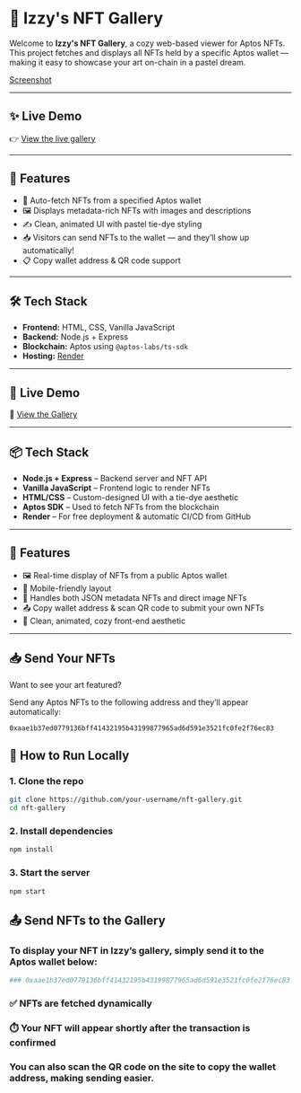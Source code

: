 # 🌈 Izzy's NFT Gallery

Welcome to **Izzy's NFT Gallery**, a cozy web-based viewer for Aptos NFTs. This project fetches and displays all NFTs held by a specific Aptos wallet — making it easy to showcase your art on-chain in a pastel dream.

[Screenshot](https://emerald-urban-meadowlark-587.mypinata.cloud/ipfs/bafkreigma6an5tbpgvrhrgfwpn5x6ynw67w2eyy7arlqolzmftjv3huns4) 

---

## ✨ Live Demo

👉 [View the live gallery](https://nft-gallery-mwmh.onrender.com)

---

## 🎨 Features

- 🌟 Auto-fetch NFTs from a specified Aptos wallet
- 🖼 Displays metadata-rich NFTs with images and descriptions
- ✍️ Clean, animated UI with pastel tie-dye styling
- 📥 Visitors can send NFTs to the wallet — and they’ll show up automatically!
- 📋 Copy wallet address & QR code support

---

## 🛠 Tech Stack

- **Frontend:** HTML, CSS, Vanilla JavaScript
- **Backend:** Node.js + Express
- **Blockchain:** Aptos using `@aptos-labs/ts-sdk`
- **Hosting:** [Render](https://render.com)

---

## 🚀 Live Demo

🔗 [View the Gallery](https://nft-gallery-mwmh.onrender.com/)

---

## 📦 Tech Stack

- **Node.js + Express** – Backend server and NFT API
- **Vanilla JavaScript** – Frontend logic to render NFTs
- **HTML/CSS** – Custom-designed UI with a tie-dye aesthetic
- **Aptos SDK** – Used to fetch NFTs from the blockchain
- **Render** – For free deployment & automatic CI/CD from GitHub

---

## 🎨 Features

- 🖼️ Real-time display of NFTs from a public Aptos wallet
- 📱 Mobile-friendly layout
- 🧾 Handles both JSON metadata NFTs and direct image NFTs
- 📤 Copy wallet address & scan QR code to submit your own NFTs
- 🧼 Clean, animated, cozy front-end aesthetic

---

## 📥 Send Your NFTs

Want to see your art featured?

Send any Aptos NFTs to the following address and they’ll appear automatically:

```text
0xaae1b37ed0779136bff41432195b43199877965ad6d591e3521fc0fe2f76ec83
```

## 🚀 How to Run Locally

### 1. Clone the repo

```bash
git clone https://github.com/your-username/nft-gallery.git
cd nft-gallery
```

### 2. Install dependencies

```bash
npm install
```

### 3. Start the server

```bash
npm start
```


## 📤 Send NFTs to the Gallery

### To display your NFT in Izzy’s gallery, simply send it to the Aptos wallet below:

```bash
### 0xaae1b37ed0779136bff41432195b43199877965ad6d591e3521fc0fe2f76ec83
```

### ✅ NFTs are fetched dynamically

### ⏱️ Your NFT will appear shortly after the transaction is confirmed

### You can also scan the QR code on the site to copy the wallet address, making sending easier.




